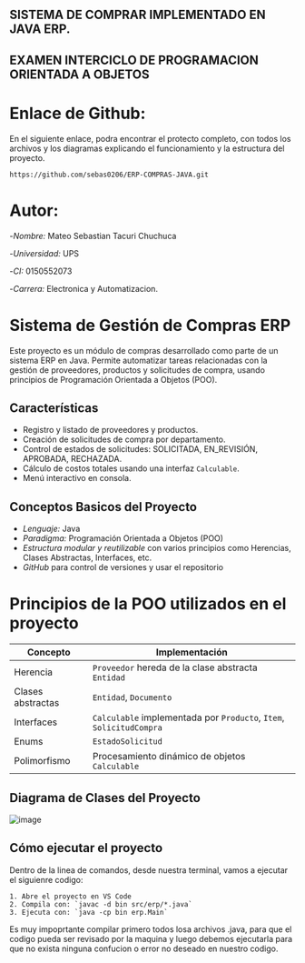 ## SISTEMA DE COMPRAR IMPLEMENTADO EN JAVA ERP.
## EXAMEN INTERCICLO DE PROGRAMACION ORIENTADA A OBJETOS

# Enlace de Github:
En el siguiente enlace, podra encontrar el protecto completo, con todos los archivos y los diagramas explicando el funcionamiento y la estructura
del proyecto.

    https://github.com/sebas0206/ERP-COMPRAS-JAVA.git

# Autor:

-*Nombre:* Mateo Sebastian Tacuri Chuchuca

-*Universidad:* UPS

-*CI:* 0150552073

-*Carrera:* Electronica y Automatizacion.

# Sistema de Gestión de Compras ERP

Este proyecto es un módulo de compras desarrollado como parte de un sistema ERP en Java. Permite automatizar tareas relacionadas con la gestión
de proveedores, productos y solicitudes de compra, usando principios de Programación Orientada a Objetos (POO).

## Características

- Registro y listado de proveedores y productos.
- Creación de solicitudes de compra por departamento.
- Control de estados de solicitudes: SOLICITADA, EN_REVISIÓN, APROBADA, RECHAZADA.
- Cálculo de costos totales usando una interfaz `Calculable`.
- Menú interactivo en consola.

## Conceptos Basicos del Proyecto

- *Lenguaje:* Java
- *Paradigma:* Programación Orientada a Objetos (POO)
- *Estructura modular y reutilizable* con varios principios como Herencias, Clases Abstractas, Interfaces, etc.
- *GitHub* para control de versiones y usar el repositorio

# Principios de la POO utilizados en el proyecto

| Concepto        | Implementación                                      |
|-----------------|-----------------------------------------------------|
| Herencia        | `Proveedor` hereda de la clase abstracta `Entidad` |
| Clases abstractas | `Entidad`, `Documento`                           |
| Interfaces      | `Calculable` implementada por `Producto`, `Item`, `SolicitudCompra` |
| Enums           | `EstadoSolicitud`                                   |
| Polimorfismo    | Procesamiento dinámico de objetos `Calculable`      |

## Diagrama de Clases del Proyecto

![image](https://github.com/user-attachments/assets/71b711f4-b6d4-4d74-881b-2422873a3ea0)

## Cómo ejecutar el proyecto

Dentro de la linea de comandos, desde nuestra terminal, vamos a ejecutar el siguienre codigo:

    1. Abre el proyecto en VS Code
    2. Compila con: `javac -d bin src/erp/*.java`
    3. Ejecuta con: `java -cp bin erp.Main`
   
Es muy impoprtante compilar primero todos losa archivos .java, para que el codigo pueda ser revisado por la maquina y luego debemos ejecutarla para
que no exista ninguna confucion o error no deseado en nuestro codigo.

